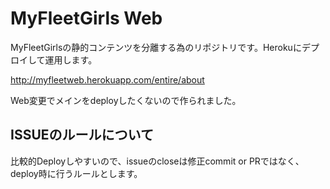 # MyFleetGirls Web

MyFleetGirlsの静的コンテンツを分離する為のリポジトリです。Herokuにデプロイして運用します。

http://myfleetweb.herokuapp.com/entire/about

Web変更でメインをdeployしたくないので作られました。

## ISSUEのルールについて

比較的Deployしやすいので、issueのcloseは修正commit or PRではなく、deploy時に行うルールとします。
